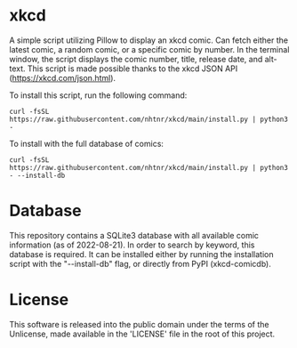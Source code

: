 xkcd
========

A simple script utilizing Pillow to display an xkcd comic. Can fetch either the
latest comic, a random comic, or a specific comic by number. In the terminal window, 
the script displays the comic number, title, release date, and alt-text. This script
is made possible thanks to the xkcd JSON API (https://xkcd.com/json.html).

To install this script, run the following command:
```
curl -fsSL https://raw.githubusercontent.com/nhtnr/xkcd/main/install.py | python3 -
```

To install with the full database of comics:
```
curl -fsSL https://raw.githubusercontent.com/nhtnr/xkcd/main/install.py | python3 - --install-db
```

Database
==========

This repository contains a SQLite3 database with all available comic information (as of 2022-08-21).
In order to search by keyword, this database is required. It can be installed either by running the installation script with the "--install-db" flag, or directly from PyPI (xkcd-comicdb).

License
=========

This software is released into the public domain under the terms of the Unlicense, made
available in the 'LICENSE' file in the root of this project.
